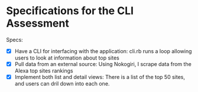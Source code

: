# Specifications for the CLI Assessment

Specs:
- [X] Have a CLI for interfacing with the application: cli.rb runs a loop allowing users to look at information about top sites
- [X] Pull data from an external source: Using Nokogiri, I scrape data from the Alexa top sites rankings
- [X] Implement both list and detail views: There is a list of the top 50 sites, and users can dril down into each one.
